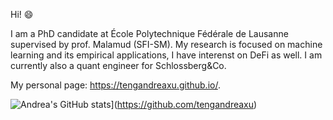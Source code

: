 Hi! 😄

I am a PhD candidate at École Polytechnique Fédérale de Lausanne supervised by prof. Malamud (SFI-SM). 
My research is focused on machine learning and its empirical applications, I have interenst on DeFi as well. 
I am currently also a quant engineer for Schlossberg&Co. 

My personal page: https://tengandreaxu.github.io/.

![Andrea's GitHub stats](https://github-readme-stats.vercel.app/api?username=tengandreaxu)](https://github.com/tengandreaxu)
